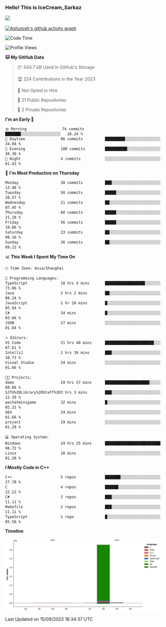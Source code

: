 ### Hello! This is IceCream_Sarkaz

![](https://github-readme-stats.vercel.app/api?username=Huang-Yuhan&theme=dark)

[![Ashutosh's github activity graph](https://github-readme-activity-graph.vercel.app/graph?username=Huang-Yuhan&bg_color=000000&color=ffffff&line=c061cb&point=c64600&area=true&hide_border=true)](https://github.com/ashutosh00710/github-readme-activity-graph)


<!--START_SECTION:waka-->
![Code Time](http://img.shields.io/badge/Code%20Time-235%20hrs%2040%20mins-blue)

![Profile Views](http://img.shields.io/badge/Profile%20Views-0-blue)

**🐱 My GitHub Data** 

> 📦 544.7 kB Used in GitHub's Storage 
 > 
> 🏆 224 Contributions in the Year 2023
 > 
> 🚫 Not Opted to Hire
 > 
> 📜 21 Public Repositories 
 > 
> 🔑 2 Private Repositories 
 > 
**I'm an Early 🐤** 

```text
🌞 Morning                74 commits          ███████░░░░░░░░░░░░░░░░░░   26.24 % 
🌆 Daytime                96 commits          █████████░░░░░░░░░░░░░░░░   34.04 % 
🌃 Evening                108 commits         ██████████░░░░░░░░░░░░░░░   38.30 % 
🌙 Night                  4 commits           ░░░░░░░░░░░░░░░░░░░░░░░░░   01.42 % 
```
📅 **I'm Most Productive on Thursday** 

```text
Monday                   38 commits          ███░░░░░░░░░░░░░░░░░░░░░░   13.48 % 
Tuesday                  58 commits          █████░░░░░░░░░░░░░░░░░░░░   20.57 % 
Wednesday                21 commits          ██░░░░░░░░░░░░░░░░░░░░░░░   07.45 % 
Thursday                 60 commits          █████░░░░░░░░░░░░░░░░░░░░   21.28 % 
Friday                   56 commits          █████░░░░░░░░░░░░░░░░░░░░   19.86 % 
Saturday                 23 commits          ██░░░░░░░░░░░░░░░░░░░░░░░   08.16 % 
Sunday                   26 commits          ██░░░░░░░░░░░░░░░░░░░░░░░   09.22 % 
```


📊 **This Week I Spent My Time On** 

```text
🕑︎ Time Zone: Asia/Shanghai

💬 Programming Languages: 
TypeScript               18 hrs 4 mins       ██████████████████░░░░░░░   73.06 % 
Java                     2 hrs 2 mins        ██░░░░░░░░░░░░░░░░░░░░░░░   08.24 % 
JavaScript               1 hr 28 mins        █░░░░░░░░░░░░░░░░░░░░░░░░   05.94 % 
C#                       54 mins             █░░░░░░░░░░░░░░░░░░░░░░░░   03.66 % 
JSON                     27 mins             ░░░░░░░░░░░░░░░░░░░░░░░░░   01.84 % 

🔥 Editors: 
VS Code                  21 hrs 40 mins      ██████████████████████░░░   87.61 % 
IntelliJ                 2 hrs 39 mins       ███░░░░░░░░░░░░░░░░░░░░░░   10.73 % 
Visual Studio            24 mins             ░░░░░░░░░░░░░░░░░░░░░░░░░   01.66 % 

🐱‍💻 Projects: 
demo                     19 hrs 57 mins      ████████████████████░░░░░   80.66 % 
SJTU%20Library%20Staff%203 hrs 3 mins        ███░░░░░░░░░░░░░░░░░░░░░░   12.39 % 
wechatminigame           32 mins             █░░░░░░░░░░░░░░░░░░░░░░░░   02.21 % 
UE4                      24 mins             ░░░░░░░░░░░░░░░░░░░░░░░░░   01.66 % 
project                  19 mins             ░░░░░░░░░░░░░░░░░░░░░░░░░   01.29 % 

💻 Operating System: 
Windows                  24 hrs 25 mins      █████████████████████████   98.72 % 
Linux                    18 mins             ░░░░░░░░░░░░░░░░░░░░░░░░░   01.28 % 
```

**I Mostly Code in C++** 

```text
C++                      5 repos             ███████░░░░░░░░░░░░░░░░░░   27.78 % 
C                        4 repos             ██████░░░░░░░░░░░░░░░░░░░   22.22 % 
C#                       2 repos             ███░░░░░░░░░░░░░░░░░░░░░░   11.11 % 
Makefile                 2 repos             ███░░░░░░░░░░░░░░░░░░░░░░   11.11 % 
TypeScript               1 repo              █░░░░░░░░░░░░░░░░░░░░░░░░   05.56 % 
```



**Timeline**

![Lines of Code chart](https://raw.githubusercontent.com/Huang-Yuhan/Huang-Yuhan/main/assets/bar_graph.png)


 Last Updated on 15/09/2023 18:34:37 UTC
<!--END_SECTION:waka-->
